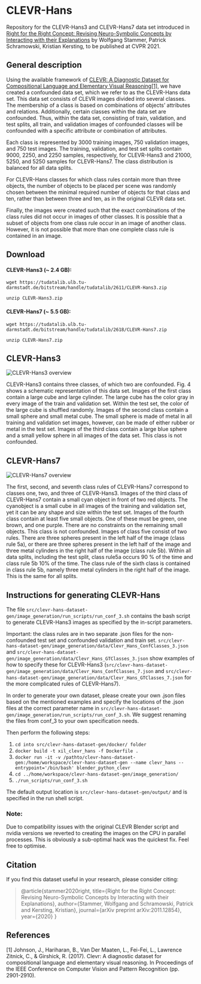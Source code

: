 # CLEVR-Hans
Repository for the CLEVR-Hans3 and CLEVR-Hans7 data set introduced in 
[Right for the Right Concept: Revising Neuro-Symbolic Concepts by Interacting with their 
Explanations](https://arxiv.org/pdf/2011.12854.pdf) by Wolfgang Stammer, Patrick Schramowski, 
Kristian Kersting, to be published at CVPR 2021.

## General description
Using the available framework of [CLEVR: A Diagnostic Dataset for
Compositional Language and Elementary Visual Reasoning](https://cs.stanford.edu/people/jcjohns/clevr/)[[1]](#1), 
we have created a confounded data set, which we refer to as the CLEVR-Hans data set. This data set consists of CLEVR 
images divided into several classes. The membership of a class is based on combinations of objects’ attributes and 
relations. Additionally, certain classes within the data set are confounded.  Thus, within the data set, consisting of 
train, validation, and test splits, all train, and validation images of confounded classes will be confounded with a 
specific attribute or combination of attributes.

Each class is represented by 3000 training images, 750 validation images, and 750 test images. The training, validation,
and test set splits contain 9000, 2250, and 2250 samples, respectively, for CLEVR-Hans3 and 21000, 5250, and 5250 
samples for CLEVR-Hans7. The class distribution is balanced for all data splits.

For CLEVR-Hans classes for which class rules contain more than three objects, the number of objects to be placed per 
scene was randomly chosen between the minimal required number of objects for that class and ten, rather than between 
three and ten, as in the original CLEVR data set.

Finally, the images were created such that the exact combinations of the class rules did not occur in images of other 
classes. It is possible that a subset of objects from one class rule occur in an image of another class. However, it 
is not possible that more than one complete class rule is contained in an image.

## Download

#### CLEVR-Hans3 (~ 2.4 GB):

```
wget https://tudatalib.ulb.tu-darmstadt.de/bitstream/handle/tudatalib/2611/CLEVR-Hans3.zip
``` 
```
unzip CLEVR-Hans3.zip
```

#### CLEVR-Hans7 (~ 5.5 GB):

```
wget https://tudatalib.ulb.tu-darmstadt.de/bitstream/handle/tudatalib/2618/CLEVR-Hans7.zip
```
```
unzip CLEVR-Hans7.zip
```

## CLEVR-Hans3

![CLEVR-Hans3 overview](./figures/CLEVR-Hans3.png)

CLEVR-Hans3 contains three classes, of which two are confounded. Fig. 4 shows a schematic representation of this data 
set. Images of the first class contain a large cube and large cylinder. The large cube has the color gray in every 
image of the train and validation set. Within the test set, the color of the large cube is shuffled randomly. 
Images of the second class contain a small sphere and small metal cube. The small sphere is made of metal in all 
training and validation set images, however, can be made of either rubber or metal in the test set. Images of the 
third class contain a large blue sphere and a small yellow sphere in all images of the data set. This class is not 
confounded.

## CLEVR-Hans7

![CLEVR-Hans7 overview](./figures/CLEVR-Hans7.png)

The first, second, and seventh class rules of CLEVR-Hans7 correspond to classes one, two, and three of CLEVR-Hans3. 
Images of the third class of CLEVR-Hans7 contain a small cyan object in front of two red objects. 
The cyanobject is a small cube in all images of the training and validation set, yet it can be any shape and size 
within the test set. Images of the fourth class contain at least five small objects. One of these must be green, one 
brown, and one purple. There are no constraints on the remaining small objects. This class is not confounded. 
Images of class five consist of two rules. There are three spheres present in the left half of the image 
(class rule 5a), or there are three spheres present in the left half of the image and three metal cylinders in the right 
half of the image (class rule 5b). Within all data splits, including the test split, class rule5a occurs 90 % of the 
time and class rule 5b 10% of the time. The class rule of the sixth class is contained in class rule 5b, namely three 
metal cylinders in the right half of the image. This is the same for all splits.

## Instructions for generating CLEVR-Hans

The file ```src/clevr-hans-dataset-gen/image_generation/run_scripts/run_conf_3.sh``` contains the bash script to 
generate CLEVR-Hans3 images as specified by the in-script parameters. 

Important: the class rules are in two separate 
.json files for the non-confounded test set and confounded validation and train set. 
```src/clevr-hans-dataset-gen/image_generation/data/Clevr_Hans_ConfClasses_3.json``` and 
```src/clevr-hans-dataset-gen/image_generation/data/Clevr_Hans_GTClasses_3.json``` show examples of how to specify these
for CLEVR-Hans3 (```src/clevr-hans-dataset-gen/image_generation/data/Clevr_Hans_ConfClasses_7.json``` and 
```src/clevr-hans-dataset-gen/image_generation/data/Clevr_Hans_GTClasses_7.json``` for the more complicated rules of 
CLEVR-Hans7).

In order to generate your own dataset, please create your own .json files based on the mentioned examples and specify 
the locations of the .json files at the correct parameter name in 
```src/clevr-hans-dataset-gen/image_generation/run_scripts/run_conf_3.sh```. We suggest renaming the files from conf_3 
to your own specification needs.   

Then perform the following steps:

1. ```cd into src/clevr-hans-dataset-gen/docker/ folder```
2. ```docker build -t xil_clevr_hans -f Dockerfile .```
3. ```docker run -it -v /pathto/clevr-hans-dataset-gen:/home/workspace/clevr-hans-dataset-gen --name clevr_hans --entrypoint='/bin/bash' blender_python_clevr```
4. ```cd ../home/workspace/clevr-hans-dataset-gen/image_generation/```
5. ```./run_scripts/run_conf_3.sh```

The default output location is ```src/clevr-hans-dataset-gen/output/``` and is specified in the run shell script.

### Note:

Due to compatibility issues with the original CLEVR Blender script and nvidia versions we reverted to creating the 
images on the CPU in parallel processes. This is obviously a sub-optimal hack was the quickest fix. 
Feel free to optimise. 

## Citation
If you find this dataset useful in your research, please consider citing:

> @article{stammer2020right,
  title={Right for the Right Concept: Revising Neuro-Symbolic Concepts by Interacting with their Explanations},
  author={Stammer, Wolfgang and Schramowski, Patrick and Kersting, Kristian},
  journal={arXiv preprint arXiv:2011.12854},
  year={2020}
}

## References
<a id="1">[1]</a> 
Johnson, J., Hariharan, B., Van Der Maaten, L., Fei-Fei, L., Lawrence Zitnick, C., & Girshick, R. (2017). 
Clevr: A diagnostic dataset for compositional language and elementary visual reasoning. 
In Proceedings of the IEEE Conference on Computer Vision and Pattern Recognition (pp. 2901-2910).